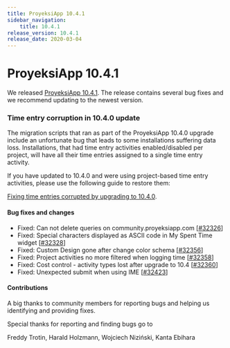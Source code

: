 ```yaml
---
title: ProyeksiApp 10.4.1
sidebar_navigation:
    title: 10.4.1
release_version: 10.4.1
release_date: 2020-03-04
---
```


# ProyeksiApp 10.4.1

We released [ProyeksiApp 10.4.1](https://community.proyeksiapp.com/versions/1417).
The release contains several bug fixes and we recommend updating to the newest version.

<!--more-->

### Time entry corruption in 10.4.0 update

The migration scripts that ran as part of the ProyeksiApp 10.4.0 upgrade include an unfortunate bug that leads to some installations suffering data loss. Installations, that had time entry activities enabled/disabled per project, will have all their time entries assigned to a single time entry activity.



If you have updated to 10.4.0 and were using project-based time entry activities, please use the following guide to restore them:

[Fixing time entries corrupted by upgrading to 10.4.0](../../installation-and-operations/misc/time-entries-corrupted-by-10-4/).



#### Bug fixes and changes

- Fixed: Can not delete queries on community.proyeksiapp.com \[[#32326](https://community.proyeksiapp.com/wp/32326)\]
- Fixed: Special characters displayed as ASCII code in My Spent Time widget \[[#32328](https://community.proyeksiapp.com/wp/32328)\]
- Fixed: Custom Design gone after change color schema \[[#32356](https://community.proyeksiapp.com/wp/32356)\]
- Fixed: Project activities no more filtered when logging time \[[#32358](https://community.proyeksiapp.com/wp/32358)\]
- Fixed: Cost control - activity types lost after upgrade to 10.4 \[[#32360](https://community.proyeksiapp.com/wp/32360)\]
- Fixed: Unexpected submit when using IME \[[#32423](https://community.proyeksiapp.com/wp/32423)\]

#### Contributions
A big thanks to community members for reporting bugs and helping us identifying and providing fixes.

Special thanks for reporting and finding bugs go to

Freddy Trotin, Harald Holzmann, Wojciech Niziński, Kanta Ebihara

